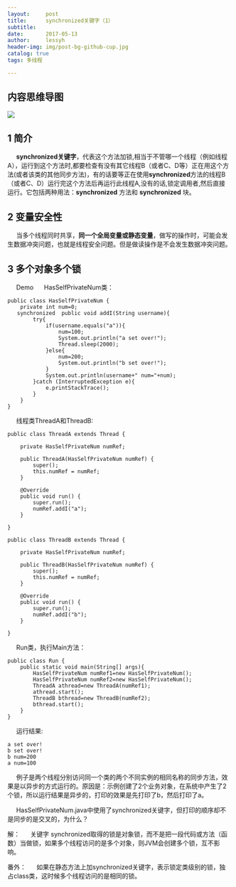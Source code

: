 ```yaml
---
layout:     post
title:      synchronized关键字（1）
subtitle:   
date:       2017-05-13
author:     lessyh
header-img: img/post-bg-github-cup.jpg
catalog: true
tags: 多线程

---
```

## 内容思维导图
![](https://user-gold-cdn.xitu.io/2018/8/4/16504e245ceb3ea9?w=1028&h=490&f=jpeg&s=203811)

## 1 简介
&nbsp;&nbsp; &nbsp;&nbsp;**synchronized关键字**，代表这个方法加锁,相当于不管哪一个线程（例如线程A），运行到这个方法时,都要检查有没有其它线程B（或者C、D等）正在用这个方法(或者该类的其他同步方法)，有的话要等正在使用**synchronized**方法的线程B（或者C、D）运行完这个方法后再运行此线程A,没有的话,锁定调用者,然后直接运行。它包括两种用法：**synchronized** 方法和 **synchronized** 块。

## 2 变量安全性

&nbsp;&nbsp; &nbsp;&nbsp;当多个线程同时共享，**同一个全局变量或静态变量**，做写的操作时，可能会发生数据冲突问题，也就是线程安全问题。但是做读操作是不会发生数据冲突问题。

## 3 多个对象多个锁
&nbsp;&nbsp; &nbsp;&nbsp;Demo
&nbsp;&nbsp; &nbsp;&nbsp;HasSelfPrivateNum类：
```
public class HasSelfPrivateNum {
    private int num=0;
   synchronized  public void addI(String username){
        try{
            if(username.equals("a")){
                num=100;
                System.out.println("a set over!");
                Thread.sleep(2000);
            }else{
                num=200;
                System.out.println("b set over!");
            }
            System.out.println(username+" num="+num);
        }catch (InterruptedException e){
            e.printStackTrace();
        }
    }
}
```
&nbsp;&nbsp; &nbsp;&nbsp;线程类ThreadA和ThreadB:
```
public class ThreadA extends Thread {

    private HasSelfPrivateNum numRef;

    public ThreadA(HasSelfPrivateNum numRef) {
        super();
        this.numRef = numRef;
    }

    @Override
    public void run() {
        super.run();
        numRef.addI("a");
    }

}
```
```
public class ThreadB extends Thread {

    private HasSelfPrivateNum numRef;

    public ThreadB(HasSelfPrivateNum numRef) {
        super();
        this.numRef = numRef;
    }

    @Override
    public void run() {
        super.run();
        numRef.addI("b");
    }

}
```
&nbsp;&nbsp; &nbsp;&nbsp;Run类，执行Main方法：
```
public class Run {
    public static void main(String[] args){
        HasSelfPrivateNum numRef1=new HasSelfPrivateNum();
        HasSelfPrivateNum numRef2=new HasSelfPrivateNum();
        ThreadA athread=new ThreadA(numRef1);
        athread.start();
        ThreadB bthread=new ThreadB(numRef2);
        bthread.start();
    }
}
```
&nbsp;&nbsp; &nbsp;&nbsp;运行结果:
```
a set over!
b set over!
b num=200
a num=100
```
&nbsp;&nbsp; &nbsp;&nbsp;例子是两个线程分别访问同一个类的两个不同实例的相同名称的同步方法，效果是以异步的方式运行的。原因是：示例创建了2个业务对象，在系统中产生了2个锁，所以运行结果是异步的，打印的效果是先打印了b，然后打印了a。

&nbsp;&nbsp; &nbsp;&nbsp;HasSelfPrivateNum.java中使用了synchronized关键字，但打印的顺序却不是同步的是交叉的，为什么？

解： 
&nbsp;&nbsp; &nbsp;&nbsp;关键字 synchronized取得的锁是对象锁，而不是把一段代码或方法（函数）当做锁，如果多个线程访问的是多个对象，则JVM会创建多个锁，互不影响。

番外： 
&nbsp;&nbsp; &nbsp;&nbsp;如果在静态方法上加synchronized关键字，表示锁定类级别的锁，独占class类，这时候多个线程访问的是相同的锁。



 

